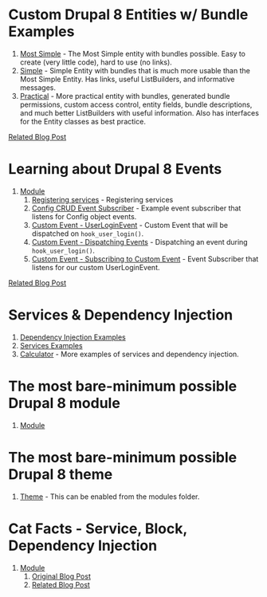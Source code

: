 # Custom Drupal 8 Entities w/ Bundle Examples

1. [Most Simple](modules/custom_entities/most_simple) - The Most Simple entity with bundles possible. Easy to create (very little code), hard to use (no links).
1. [Simple](modules/custom_entities/simple) - Simple Entity with bundles that is much more usable than the Most Simple Entity. Has links, useful ListBuilders, and informative messages.
1. [Practical](modules/custom_entities/practical) - More practical entity with bundles, generated bundle permissions, custom access control, entity fields, bundle descriptions, and much better ListBuilders with useful information. Also has interfaces for the Entity classes as best practice.

[Related Blog Post](http://www.daggerhart.com/drupal-8-custom-entities-bundles/)

# Learning about Drupal 8 Events

1. [Module](modules/custom_events)
    1. [Registering services](modules/custom_events/custom_events.services.yml) - Registering services
    1. [Config CRUD Event Subscriber](modules/custom_events/src/EventSubscriber/ConfigEventsSubscriberWithDI.php) - Example event subscriber that listens for Config object events.
    1. [Custom Event - UserLoginEvent](modules/custom_events/src/Event/UserLoginEvent.php) - Custom Event that will be dispatched on `hook_user_login()`.
    1. [Custom Event - Dispatching Events](modules/custom_events/custom_events.module) - Dispatching an event during `hook_user_login()`.
    1. [Custom Event - Subscribing to Custom Event](modules/custom_events/src/EventSubscriber/ConfigEventsSubscriberWithDI.php) - Event Subscriber that listens for our custom UserLoginEvent.

[Related Blog Post](https://www.daggerhart.com/drupal-8-hooks-events-event-subscribers/)

# Services & Dependency Injection

1. [Dependency Injection Examples](modules/dependency_injection_examples)
1. [Services Examples](modules/services_examples)
1. [Calculator](modules/calculator) - More examples of services and dependency injection.

# The most bare-minimum possible Drupal 8 module

1. [Module](modules/blank_module)

# The most bare-minimum possible Drupal 8 theme

1. [Theme](themes/blank_theme) - This can be enabled from the modules folder.

# Cat Facts - Service, Block, Dependency Injection

1. [Module](modules/cat_facts)
    1. [Original Blog Post](https://www.hook42.com/blog/consuming-json-apis-drupal-8)
    1. [Related Blog Post](https://www.daggerhart.com/guzzle-requests-json-in-drupal-8/)
